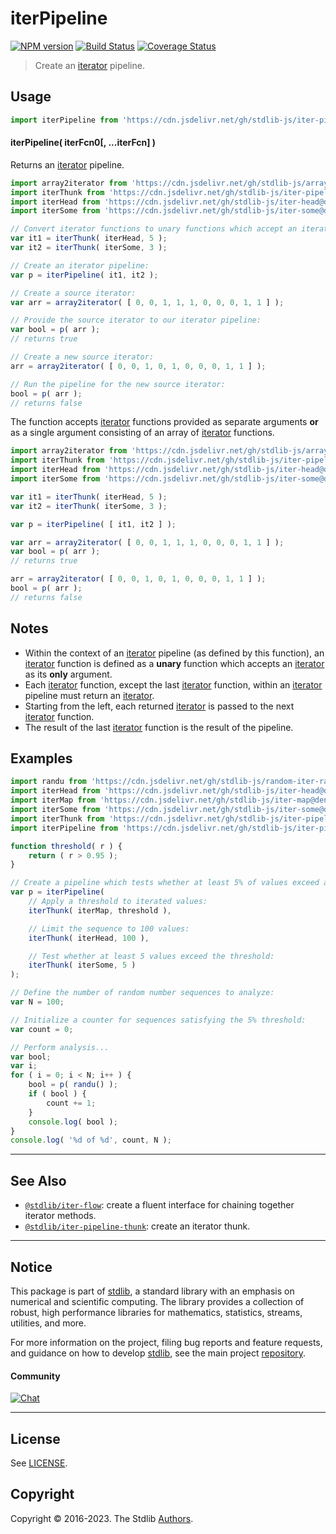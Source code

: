 <!--

@license Apache-2.0

Copyright (c) 2019 The Stdlib Authors.

Licensed under the Apache License, Version 2.0 (the "License");
you may not use this file except in compliance with the License.
You may obtain a copy of the License at

   http://www.apache.org/licenses/LICENSE-2.0

Unless required by applicable law or agreed to in writing, software
distributed under the License is distributed on an "AS IS" BASIS,
WITHOUT WARRANTIES OR CONDITIONS OF ANY KIND, either express or implied.
See the License for the specific language governing permissions and
limitations under the License.

-->

# iterPipeline

[![NPM version][npm-image]][npm-url] [![Build Status][test-image]][test-url] [![Coverage Status][coverage-image]][coverage-url] <!-- [![dependencies][dependencies-image]][dependencies-url] -->

> Create an [iterator][mdn-iterator-protocol] pipeline.

<!-- Section to include introductory text. Make sure to keep an empty line after the intro `section` element and another before the `/section` close. -->

<section class="intro">

</section>

<!-- /.intro -->

<!-- Package usage documentation. -->



<section class="usage">

## Usage

```javascript
import iterPipeline from 'https://cdn.jsdelivr.net/gh/stdlib-js/iter-pipeline@deno/mod.js';
```

#### iterPipeline( iterFcn0\[, ...iterFcn] )

Returns an [iterator][mdn-iterator-protocol] pipeline.

```javascript
import array2iterator from 'https://cdn.jsdelivr.net/gh/stdlib-js/array-to-iterator@deno/mod.js';
import iterThunk from 'https://cdn.jsdelivr.net/gh/stdlib-js/iter-pipeline-thunk@deno/mod.js';
import iterHead from 'https://cdn.jsdelivr.net/gh/stdlib-js/iter-head@deno/mod.js';
import iterSome from 'https://cdn.jsdelivr.net/gh/stdlib-js/iter-some@deno/mod.js';

// Convert iterator functions to unary functions which accept an iterator:
var it1 = iterThunk( iterHead, 5 );
var it2 = iterThunk( iterSome, 3 );

// Create an iterator pipeline:
var p = iterPipeline( it1, it2 );

// Create a source iterator:
var arr = array2iterator( [ 0, 0, 1, 1, 1, 0, 0, 0, 1, 1 ] );

// Provide the source iterator to our iterator pipeline:
var bool = p( arr );
// returns true

// Create a new source iterator:
arr = array2iterator( [ 0, 0, 1, 0, 1, 0, 0, 0, 1, 1 ] );

// Run the pipeline for the new source iterator:
bool = p( arr );
// returns false
```

The function accepts [iterator][mdn-iterator-protocol] functions provided as separate arguments **or** as a single argument consisting of an array of [iterator][mdn-iterator-protocol] functions.

```javascript
import array2iterator from 'https://cdn.jsdelivr.net/gh/stdlib-js/array-to-iterator@deno/mod.js';
import iterThunk from 'https://cdn.jsdelivr.net/gh/stdlib-js/iter-pipeline-thunk@deno/mod.js';
import iterHead from 'https://cdn.jsdelivr.net/gh/stdlib-js/iter-head@deno/mod.js';
import iterSome from 'https://cdn.jsdelivr.net/gh/stdlib-js/iter-some@deno/mod.js';

var it1 = iterThunk( iterHead, 5 );
var it2 = iterThunk( iterSome, 3 );

var p = iterPipeline( [ it1, it2 ] );

var arr = array2iterator( [ 0, 0, 1, 1, 1, 0, 0, 0, 1, 1 ] );
var bool = p( arr );
// returns true

arr = array2iterator( [ 0, 0, 1, 0, 1, 0, 0, 0, 1, 1 ] );
bool = p( arr );
// returns false
```

</section>

<!-- /.usage -->

<!-- Package usage notes. Make sure to keep an empty line after the `section` element and another before the `/section` close. -->

<section class="notes">

## Notes

-   Within the context of an [iterator][mdn-iterator-protocol] pipeline (as defined by this function), an [iterator][mdn-iterator-protocol] function is defined as a **unary** function which accepts an [iterator][mdn-iterator-protocol] as its **only** argument.
-   Each [iterator][mdn-iterator-protocol] function, except the last [iterator][mdn-iterator-protocol] function, within an [iterator][mdn-iterator-protocol] pipeline must return an [iterator][mdn-iterator-protocol].
-   Starting from the left, each returned [iterator][mdn-iterator-protocol] is passed to the next [iterator][mdn-iterator-protocol] function.
-   The result of the last [iterator][mdn-iterator-protocol] function is the result of the pipeline.

</section>

<!-- /.notes -->

<!-- Package usage examples. -->

<section class="examples">

## Examples

<!-- eslint-disable function-paren-newline -->

<!-- eslint no-undef: "error" -->

```javascript
import randu from 'https://cdn.jsdelivr.net/gh/stdlib-js/random-iter-randu@deno/mod.js';
import iterHead from 'https://cdn.jsdelivr.net/gh/stdlib-js/iter-head@deno/mod.js';
import iterMap from 'https://cdn.jsdelivr.net/gh/stdlib-js/iter-map@deno/mod.js';
import iterSome from 'https://cdn.jsdelivr.net/gh/stdlib-js/iter-some@deno/mod.js';
import iterThunk from 'https://cdn.jsdelivr.net/gh/stdlib-js/iter-pipeline-thunk@deno/mod.js';
import iterPipeline from 'https://cdn.jsdelivr.net/gh/stdlib-js/iter-pipeline@deno/mod.js';

function threshold( r ) {
    return ( r > 0.95 );
}

// Create a pipeline which tests whether at least 5% of values exceed a threshold:
var p = iterPipeline(
    // Apply a threshold to iterated values:
    iterThunk( iterMap, threshold ),

    // Limit the sequence to 100 values:
    iterThunk( iterHead, 100 ),

    // Test whether at least 5 values exceed the threshold:
    iterThunk( iterSome, 5 )
);

// Define the number of random number sequences to analyze:
var N = 100;

// Initialize a counter for sequences satisfying the 5% threshold:
var count = 0;

// Perform analysis...
var bool;
var i;
for ( i = 0; i < N; i++ ) {
    bool = p( randu() );
    if ( bool ) {
        count += 1;
    }
    console.log( bool );
}
console.log( '%d of %d', count, N );
```

</section>

<!-- /.examples -->

<!-- Section to include cited references. If references are included, add a horizontal rule *before* the section. Make sure to keep an empty line after the `section` element and another before the `/section` close. -->

<section class="references">

</section>

<!-- /.references -->

<!-- Section for related `stdlib` packages. Do not manually edit this section, as it is automatically populated. -->

<section class="related">

* * *

## See Also

-   <span class="package-name">[`@stdlib/iter-flow`][@stdlib/iter/flow]</span><span class="delimiter">: </span><span class="description">create a fluent interface for chaining together iterator methods.</span>
-   <span class="package-name">[`@stdlib/iter-pipeline-thunk`][@stdlib/iter/pipeline-thunk]</span><span class="delimiter">: </span><span class="description">create an iterator thunk.</span>

</section>

<!-- /.related -->

<!-- Section for all links. Make sure to keep an empty line after the `section` element and another before the `/section` close. -->


<section class="main-repo" >

* * *

## Notice

This package is part of [stdlib][stdlib], a standard library with an emphasis on numerical and scientific computing. The library provides a collection of robust, high performance libraries for mathematics, statistics, streams, utilities, and more.

For more information on the project, filing bug reports and feature requests, and guidance on how to develop [stdlib][stdlib], see the main project [repository][stdlib].

#### Community

[![Chat][chat-image]][chat-url]

---

## License

See [LICENSE][stdlib-license].


## Copyright

Copyright &copy; 2016-2023. The Stdlib [Authors][stdlib-authors].

</section>

<!-- /.stdlib -->

<!-- Section for all links. Make sure to keep an empty line after the `section` element and another before the `/section` close. -->

<section class="links">

[npm-image]: http://img.shields.io/npm/v/@stdlib/iter-pipeline.svg
[npm-url]: https://npmjs.org/package/@stdlib/iter-pipeline

[test-image]: https://github.com/stdlib-js/iter-pipeline/actions/workflows/test.yml/badge.svg?branch=main
[test-url]: https://github.com/stdlib-js/iter-pipeline/actions/workflows/test.yml?query=branch:main

[coverage-image]: https://img.shields.io/codecov/c/github/stdlib-js/iter-pipeline/main.svg
[coverage-url]: https://codecov.io/github/stdlib-js/iter-pipeline?branch=main

<!--

[dependencies-image]: https://img.shields.io/david/stdlib-js/iter-pipeline.svg
[dependencies-url]: https://david-dm.org/stdlib-js/iter-pipeline/main

-->

[chat-image]: https://img.shields.io/gitter/room/stdlib-js/stdlib.svg
[chat-url]: https://app.gitter.im/#/room/#stdlib-js_stdlib:gitter.im

[stdlib]: https://github.com/stdlib-js/stdlib

[stdlib-authors]: https://github.com/stdlib-js/stdlib/graphs/contributors

[umd]: https://github.com/umdjs/umd
[es-module]: https://developer.mozilla.org/en-US/docs/Web/JavaScript/Guide/Modules

[deno-url]: https://github.com/stdlib-js/iter-pipeline/tree/deno
[umd-url]: https://github.com/stdlib-js/iter-pipeline/tree/umd
[esm-url]: https://github.com/stdlib-js/iter-pipeline/tree/esm
[branches-url]: https://github.com/stdlib-js/iter-pipeline/blob/main/branches.md

[stdlib-license]: https://raw.githubusercontent.com/stdlib-js/iter-pipeline/main/LICENSE

[mdn-iterator-protocol]: https://developer.mozilla.org/en-US/docs/Web/JavaScript/Reference/Iteration_protocols#The_iterator_protocol

<!-- <related-links> -->

[@stdlib/iter/flow]: https://github.com/stdlib-js/iter-flow/tree/deno

[@stdlib/iter/pipeline-thunk]: https://github.com/stdlib-js/iter-pipeline-thunk/tree/deno

<!-- </related-links> -->

</section>

<!-- /.links -->
